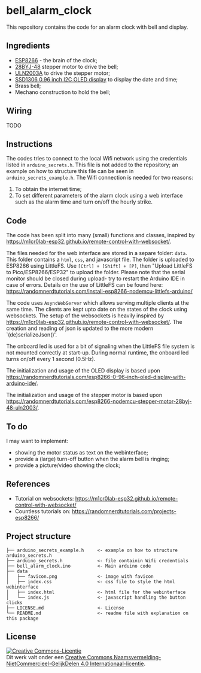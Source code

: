 # bell_alarm_clock

This repository contains the code for an alarm clock with bell and display.

## Ingredients

- [ESP8266](https://en.wikipedia.org/wiki/ESP8266) - the brain of the clock;
- [28BYJ-48](https://en.wikipedia.org/wiki/Stepper_motor#/media/File:28BYJ-48_unipolar_stepper_motor_with_ULN2003_driver.jpg) stepper motor to drive the bell;
- [ULN2003A](https://en.wikipedia.org/wiki/ULN2003A) to drive the stepper motor;
- [SSD1306 0.96 inch I2C OLED display](https://wiki.seeedstudio.com/Grove-OLED-Display-0.66-SSD1306_v1.0/) to display the date and time;
- Brass bell;
- Mechano construction to hold the bell;

## Wiring

TODO

## Instructions

The codes tries to connect to the local Wifi network using the credentials listed in `arduino_secrets.h`. 
This file is not added to the repository; an example on how to structure this file can be seen in `arduino_secrets_example.h`.
The Wifi connection is needed for two reasons:
1. To obtain the internet time;
2. To set different parameters of the alarm clock using a web interface such as the alarm time and turn on/off the hourly strike.

## Code

The code has been split into many (small) functions and classes, inspired by https://m1cr0lab-esp32.github.io/remote-control-with-websocket/.

The files needed for the web interface are stored in a separe folder: `data`. This folder contains a `html`, `css`, and javascript file.
The folder is uploaded to ESP8266 using LittleFS. Use `[Ctrl] + [Shift] + [P]`, then "Upload LittleFS to Pico/ESP8266/ESP32" to upload the folder.
Please note that the serial monitor should be closed during upload- try to restart the Arduino IDE in case of errors.
Details on the use of LittleFS can be found here: https://randomnerdtutorials.com/install-esp8266-nodemcu-littlefs-arduino/

The code uses `AsyncWebServer` which allows serving multiple clients at the same time.
The clients are kept upto date on the states of the clock using websockets. 
The setup of the websockets is heavily inspired by https://m1cr0lab-esp32.github.io/remote-control-with-websocket/.
The creation and reading of json is updated to the more modern `(de)serializeJson()'.

The onboard led is used for a bit of signaling when the LittleFS file system is not mounted correctly at start-up.
During normal runtime, the onboard led turns on/off every 1 second (0.5Hz).

The initialization and usage of the OLED display is based upon https://randomnerdtutorials.com/esp8266-0-96-inch-oled-display-with-arduino-ide/.

The initialization and usage of the stepper motor is based upon https://randomnerdtutorials.com/esp8266-nodemcu-stepper-motor-28byj-48-uln2003/.

## To do

I may want to implement:
- showing the motor status as text on the webinterface;
- provide a (large) turn-off button when the alarm bell is ringing;
- provide a picture/video showing the clock;

## References

- Tutorial on websockets: https://m1cr0lab-esp32.github.io/remote-control-with-websocket/
- Countless tutorials on: https://randomnerdtutorials.com/projects-esp8266/

## Project structure

```
├── arduino_secrets_example.h     <- example on how to structure arduino_secrets.h
├── arduino_secrets.h             <- file containin Wifi credentials
├── bell_alarm_clock.ino          <- Main arduino code
├── data
│   ├── favicon.png               <- image with favicon
│   ├── index.css                 <- css file to style the html webinterface
│   ├── index.html                <- html file for the webinterface
│   └── index.js                  <- javascript handling the button clicks 
├── LICENSE.md                    <- License
└── README.md                     <- readme file with explanation on this package
```

## License

<a rel="license" href="https://creativecommons.org/publicdomain/zero/1.0/">
<img alt="Creative Commons-Licentie" style="border-width:0" src="https://licensebuttons.net/l/publicdomain/88x31.png" />
</a>
<br />Dit werk valt onder een <a rel="license" href="https://creativecommons.org/publicdomain/zero/1.0/">Creative Commons Naamsvermelding-NietCommercieel-GelijkDelen 4.0 Internationaal-licentie</a>.